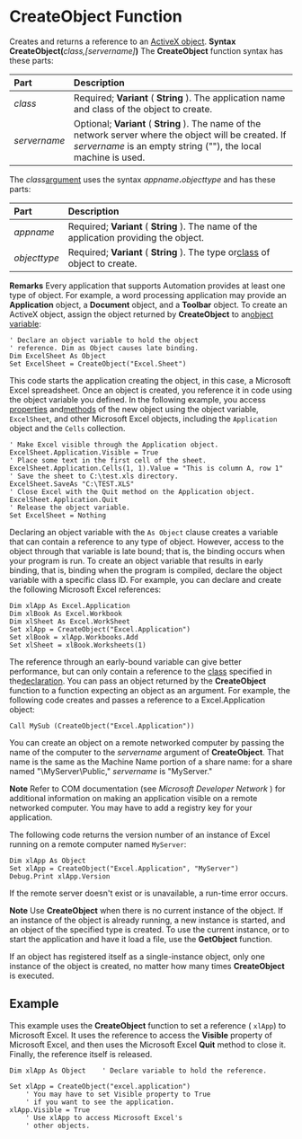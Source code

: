 
# CreateObject Function



Creates and returns a reference to an [ActiveX object](b8bdf64f-5920-1ae9-16d0-b26d09524a30.md).
 **Syntax**
 **CreateObject(**_class,[servername]_**)**
The  **CreateObject** function syntax has these parts:


|**Part**|**Description**|
|:-----|:-----|
| _class_|Required;  **Variant** ( **String** ). The application name and class of the object to create.|
| _servername_|Optional;  **Variant** ( **String** ). The name of the network server where the object will be created. If _servername_ is an empty string (""), the local machine is used.|
The  _class_[argument](b8bdf64f-5920-1ae9-16d0-b26d09524a30.md) uses the syntax _appname_**.**_objecttype_ and has these parts:


|**Part**|**Description**|
|:-----|:-----|
| _appname_|Required;  **Variant** ( **String** ). The name of the application providing the object.|
| _objecttype_|Required;  **Variant** ( **String** ). The type or[class](b8bdf64f-5920-1ae9-16d0-b26d09524a30.md) of object to create.|
 **Remarks**
Every application that supports Automation provides at least one type of object. For example, a word processing application may provide an  **Application** object, a **Document** object, and a **Toolbar** object.
To create an ActiveX object, assign the object returned by  **CreateObject** to an[object variable](b8bdf64f-5920-1ae9-16d0-b26d09524a30.md):



```
' Declare an object variable to hold the object 
' reference. Dim as Object causes late binding. 
Dim ExcelSheet As Object
Set ExcelSheet = CreateObject("Excel.Sheet")
```

This code starts the application creating the object, in this case, a Microsoft Excel spreadsheet. Once an object is created, you reference it in code using the object variable you defined. In the following example, you access [properties](b8bdf64f-5920-1ae9-16d0-b26d09524a30.md) and[methods](b8bdf64f-5920-1ae9-16d0-b26d09524a30.md) of the new object using the object variable, `ExcelSheet`, and other Microsoft Excel objects, including the  `Application` object and the `Cells` collection.



```
' Make Excel visible through the Application object.
ExcelSheet.Application.Visible = True
' Place some text in the first cell of the sheet.
ExcelSheet.Application.Cells(1, 1).Value = "This is column A, row 1"
' Save the sheet to C:\test.xls directory.
ExcelSheet.SaveAs "C:\TEST.XLS"
' Close Excel with the Quit method on the Application object.
ExcelSheet.Application.Quit
' Release the object variable.
Set ExcelSheet = Nothing

```

Declaring an object variable with the  `As Object` clause creates a variable that can contain a reference to any type of object. However, access to the object through that variable is late bound; that is, the binding occurs when your program is run. To create an object variable that results in early binding, that is, binding when the program is compiled, declare the object variable with a specific class ID. For example, you can declare and create the following Microsoft Excel references:



```
Dim xlApp As Excel.Application 
Dim xlBook As Excel.Workbook
Dim xlSheet As Excel.WorkSheet
Set xlApp = CreateObject("Excel.Application")
Set xlBook = xlApp.Workbooks.Add
Set xlSheet = xlBook.Worksheets(1)

```

The reference through an early-bound variable can give better performance, but can only contain a reference to the [class](b8bdf64f-5920-1ae9-16d0-b26d09524a30.md) specified in the[declaration](b8bdf64f-5920-1ae9-16d0-b26d09524a30.md).
You can pass an object returned by the  **CreateObject** function to a function expecting an object as an argument. For example, the following code creates and passes a reference to a Excel.Application object:



```
Call MySub (CreateObject("Excel.Application"))
```

You can create an object on a remote networked computer by passing the name of the computer to the  _servername_ argument of **CreateObject**. That name is the same as the Machine Name portion of a share name: for a share named "\\MyServer\Public," _servername_ is "MyServer."

 **Note**  Refer to COM documentation (see  _Microsoft Developer Network_ ) for additional information on making an application visible on a remote networked computer. You may have to add a registry key for your application.

The following code returns the version number of an instance of Excel running on a remote computer named  `MyServer`:



```
Dim xlApp As Object
Set xlApp = CreateObject("Excel.Application", "MyServer")
Debug.Print xlApp.Version
```

If the remote server doesn't exist or is unavailable, a run-time error occurs.

 **Note**  Use  **CreateObject** when there is no current instance of the object. If an instance of the object is already running, a new instance is started, and an object of the specified type is created. To use the current instance, or to start the application and have it load a file, use the **GetObject** function.

If an object has registered itself as a single-instance object, only one instance of the object is created, no matter how many times  **CreateObject** is executed.

## Example

This example uses the  **CreateObject** function to set a reference ( `xlApp`) to Microsoft Excel. It uses the reference to access the  **Visible** property of Microsoft Excel, and then uses the Microsoft Excel **Quit** method to close it. Finally, the reference itself is released.


```
Dim xlApp As Object    ' Declare variable to hold the reference.
    
Set xlApp = CreateObject("excel.application")
    ' You may have to set Visible property to True
    ' if you want to see the application.
xlApp.Visible = True
    ' Use xlApp to access Microsoft Excel's 
    ' other objects.

```

